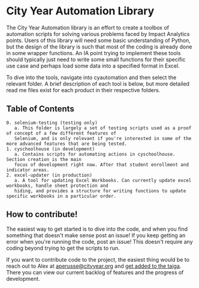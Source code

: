 # City Year Automation Library

The City Year Automation library is an effort to create a toolbox of automation scripts for solving various problems faced
by Impact Analytics points. Users of this library will need some basic understanding of Python, but the design of the 
library is such that most of the coding is already done in some wrapper functions.  An IA point trying to implement these
tools should typically just need to write some small functions for their specific use case and perhaps load some data into a
specified format in Excel.

To dive into the tools, navigate into cyautomation and then select the relevant folder. A brief description of each tool is below,
but more detailed read me files exist for each product in their respective folders.  

## Table of Contents

    0. selenium-testing (testing only)
       a. This folder is largely a set of testing scripts used as a proof of concept of a few different features of 
       Selenium, and is only relevant if you're interested in some of the more advanced features that are being tested.  
    1. cyschoolhouse (in development)
       a. Contains scripts for automating actions in cyschoolhouse. Section creation is the main 
       focus of development right now. After that student enrollment and indicator areas. 
    2. excel-updater (in production)
       a. A tool for updating Excel Workbooks. Can currently update excel workbooks, handle sheet protection and 
       hiding, and provides a structure for writing functions to update specific workbooks in a particular order.  
       
## How to contribute!

The easiest way to get started is to dive into the code, and when you find something that doesn't make sense post an issue!  If 
you keep getting an error when you're running the code, post an issue!  This doesn't require any coding beyond trying to get the scripts to run.  

If you want to contribute code to the project, the easiest thing would be to reach out to Alex at aperusse@cityyear.org 
and [get added to the taiga](https://tree.taiga.io/project/mrklees-cy-web-automation-library/). There you can view our current 
backlog of features and the progress of development. 
